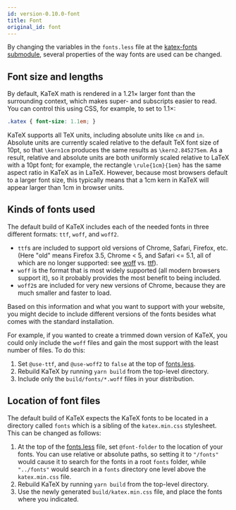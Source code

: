 ```yaml
---
id: version-0.10.0-font
title: Font
original_id: font
---
```

By changing the variables in the `fonts.less` file at the [katex-fonts submodule](https://github.com/KaTeX/katex-fonts/),
several properties of the way fonts are used can be changed.

## Font size and lengths
By default, KaTeX math is rendered in a 1.21× larger font than the surrounding
context, which makes super- and subscripts easier to read. You can control
this using CSS, for example, to set to 1.1×:

```css
.katex { font-size: 1.1em; }
```

KaTeX supports all TeX units, including absolute units like `cm` and `in`.
Absolute units are currently scaled relative to the default TeX font size of
10pt, so that `\kern1cm` produces the same results as `\kern2.845275em`.
As a result, relative and absolute units are both uniformly scaled relative
to LaTeX with a 10pt font; for example, the rectangle `\rule{1cm}{1em}` has
the same aspect ratio in KaTeX as in LaTeX.  However, because most browsers
default to a larger font size, this typically means that a 1cm kern in KaTeX
will appear larger than 1cm in browser units.

## Kinds of fonts used

The default build of KaTeX includes each of the needed fonts in three different formats: `ttf`, `woff`, and `woff2`.

- `ttf`s are included to support old versions of Chrome, Safari, Firefox, etc. (Here "old" means Firefox 3.5, Chrome < 5, and Safari <= 5.1, all of which are no longer supported: see [woff](https://caniuse.com/#search=woff) vs. [ttf](https://caniuse.com/#search=ttf)).
- `woff` is the format that is most widely supported (all modern browsers support it), so it probably provides the most benefit to being included.
- `woff2`s are included for very new versions of Chrome, because they are much smaller and faster to load.

Based on this information and what you want to support with your website, you might decide to include different versions of the fonts besides what comes with the standard installation.

For example, if you wanted to create a trimmed down version of KaTeX, you could only include the `woff` files and gain the most support with the least number of files. To do this:

1. Set `@use-ttf`, and `@use-woff2` to `false` at the top of [fonts.less](https://github.com/KaTeX/katex-fonts/blob/master/fonts.less).
2. Rebuild KaTeX by running `yarn build` from the top-level directory.
3. Include only the `build/fonts/*.woff` files in your distribution.

## Location of font files

The default build of KaTeX expects the KaTeX fonts to be located in a directory called `fonts` which is a sibling of the `katex.min.css` stylesheet. This can be changed as follows:

1. At the top of the [fonts.less](https://github.com/KaTeX/katex-fonts/blob/master/fonts.less) file, set `@font-folder` to the location of your fonts. You can use relative or absolute paths, so setting it to `"/fonts"` would cause it to search for the fonts in a root `fonts` folder, while `"../fonts"` would search in a `fonts` directory one level above the `katex.min.css` file.
2. Rebuild KaTeX by running `yarn build` from the top-level directory.
3. Use the newly generated `build/katex.min.css` file, and place the fonts where you indicated.
